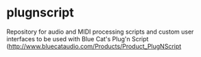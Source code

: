 plugnscript
===========

Repository for audio and MIDI processing scripts and custom user interfaces to be used with Blue Cat's Plug'n Script (http://www.bluecataudio.com/Products/Product_PlugNScript
